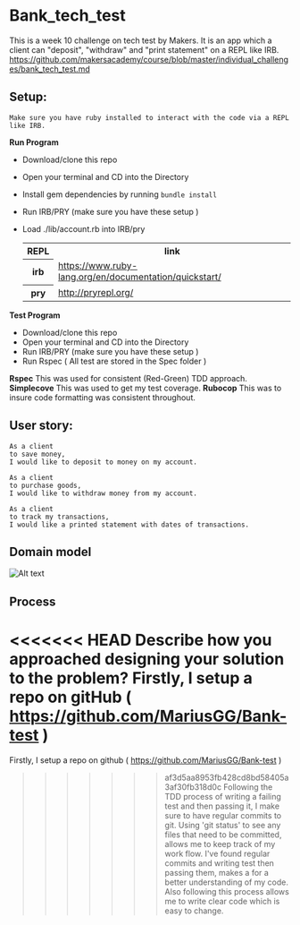 # Bank_tech_test

This is a week 10 challenge on tech test by Makers.
It is an app which a client can "deposit", "withdraw" and "print statement" on a REPL like IRB.
https://github.com/makersacademy/course/blob/master/individual_challenges/bank_tech_test.md


Setup:
-------
```
Make sure you have ruby installed to interact with the code via a REPL like IRB.
```
**Run Program**
  * Download/clone this repo
  * Open your terminal and CD into the Directory
  * Install gem dependencies by running `bundle install`
  * Run IRB/PRY (make sure you have these setup )
  * Load ./lib/account.rb into IRB/pry

    <table>
      <tr><th>REPL</th><th>link</th>
      <tr>
        <th>
          irb
        </th>
        <td>
          <a href="https://www.ruby-lang.org/en/documentation/quickstart/">https://www.ruby-lang.org/en/documentation/quickstart/</a>
        </td>
      </tr>
      <tr>
        <th>
          pry
        </th>
        <td>
           <a href="http://pryrepl.org/">http://pryrepl.org/</a>
        </td>
    </table>

**Test Program**
  * Download/clone this repo
  * Open your terminal and CD into the Directory
  * Run IRB/PRY (make sure you have these setup )
  * Run Rspec
  ( All test are stored in the Spec folder )

**Rspec** This was used for consistent (Red-Green) TDD approach.
**Simplecove** This was used to get my test coverage.
**Rubocop** This was to insure code formatting was consistent throughout.

User story:
-------

````
As a client
to save money,
I would like to deposit to money on my account.

As a client
to purchase goods,
I would like to withdraw money from my account.

As a client
to track my transactions,
I would like a printed statement with dates of transactions.

````

Domain model
-------
![Alt text](./)

Process
-------
<<<<<<< HEAD
Describe how you approached designing your solution to the problem?
Firstly, I setup a repo on gitHub ( https://github.com/MariusGG/Bank-test )
=======

Firstly, I setup a repo on github ( https://github.com/MariusGG/Bank-test )
>>>>>>> af3d5aa8953fb428cd8bd58405a3af30fb318d0c
Following the TDD process of writing a failing test and then passing it, I make sure to have regular commits to git. Using 'git status' to see any files that need to be committed, allows me to keep track of my work flow.
I've found regular commits and writing test then passing them, makes a for a better understanding of my code.
Also following this process allows me to write clear code which is easy to change.
